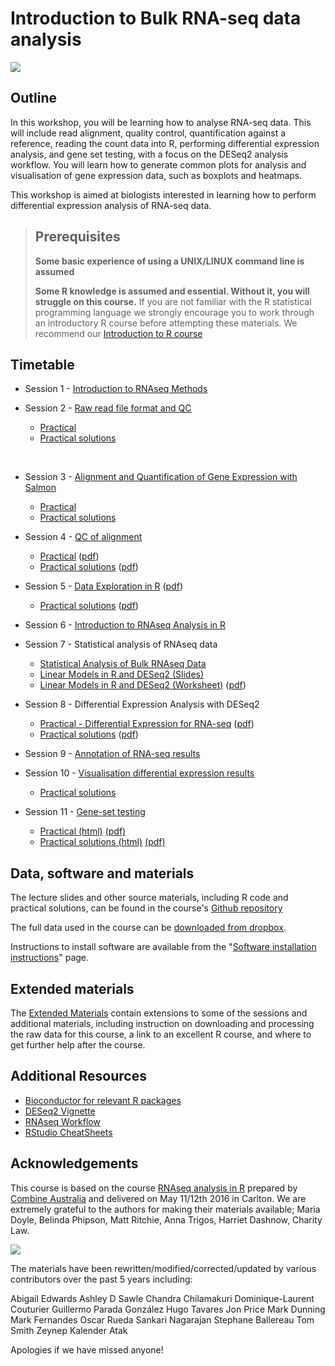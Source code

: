 # Introduction to Bulk RNA-seq data analysis

![](images/CRUK_Cambridge_Institute.png)

## Outline

In this workshop, you will be learning how to analyse RNA-seq data. This will
include read alignment, quality control, quantification against a reference,
reading the count data into R, performing differential expression analysis, and
gene set testing, with a focus on the DESeq2 analysis workflow. You will learn
how to generate common plots for analysis and visualisation of gene expression
data, such as boxplots and heatmaps.

This workshop is aimed at biologists interested in learning how to perform
differential expression analysis of RNA-seq data.

> ## Prerequisites
>
> __**Some basic experience of using a UNIX/LINUX command line is assumed**__
>
> __**Some R knowledge is assumed and essential. Without it, you will struggle on this course.**__
> If you are not familiar with the R statistical programming language we
> strongly encourage you to work through an introductory R course before
> attempting these materials.
> We recommend our [Introduction to R course](https://bioinformatics-core-shared-training.github.io/r-intro/)

## Timetable


* Session 1 - [Introduction to RNAseq Methods](Markdowns/01_Introduction_to_RNAseq_Methods.html)


* Session 2 - [Raw read file format and QC](Markdowns/02_FastQC_introduction.html)  
    - [Practical](Markdowns/02_FastQC_practical.html)  
    - [Practical solutions](Markdowns/02_FastQC_solutions.html)
<br />

* Session 3 - [Alignment and Quantification of Gene Expression with Salmon](Markdowns/03_Quantification_with_Salmon_introduction.html)      
  - [Practical](Markdowns/03_Quantification_with_Salmon_practical.html)  
  - [Practical solutions](Markdowns/03_Quantification_with_Salmon_solutions.html)   


* Session 4 - [QC of alignment](Markdowns/04_Quality_Control_introduction.html)    
  - [Practical](Markdowns/04_Quality_Control_practical.html) ([pdf](Markdowns/04_Quality_Control_practical.pdf))  
  - [Practical solutions](Markdowns/04_Quality_Control_solutions.html) ([pdf](Markdowns/04_Quality_Control_solutions.pdf))   


* Session 5 - [Data Exploration in R](Markdowns/05_Data_Exploration.html) ([pdf](Markdowns/05_Data_Exploration.pdf))      
  - [Practical solutions](Markdowns/05_Data_Exploration_solutions.html) ([pdf](Markdowns/05_Data_Exploration_solutions.pdf))       


* Session 6 - [Introduction to RNAseq Analysis in R](Markdowns/06_Introduction_to_RNAseq_Analysis_in_R.html)  


* Session 7 - Statistical analysis of RNAseq data
  - [Statistical Analysis of Bulk RNAseq Data](additional_scripts_and_materials/RNA-seq_stats.pdf)  
  - [Linear Models in R and DESeq2 (Slides)](additional_scripts_and_materials/Statistical_models_in_R_DESeq2.pdf)    
  - [Linear Models in R and DESeq2 (Worksheet)](Markdowns/07_Linear_Models.html) ([pdf](Markdowns/07_Linear_Models.pdf))     
  

* Session 8 - Differential Expression Analysis with DESeq2
  - [Practical - Differential Expression for RNA-seq](Markdowns/08_DE_analysis_with_DESeq2.html) ([pdf](Markdowns/08_DE_analysis_with_DESeq2.pdf))      
  - [Practical solutions](Markdowns/08_DE_analysis_with_DESeq2_solutions.html) ([pdf](Markdowns/08_DE_analysis_with_DESeq2_solutions.pdf))    


* Session 9 - [Annotation of RNA-seq results](Markdowns/09_Annotation.html)   


* Session 10 - [Visualisation differential expression results](Markdowns/10_Data_Visualisation.html)     
  - [Practical solutions](Markdowns/10_Data_Visualisation_solutions.html)   


* Session 11 - [Gene-set testing](Markdowns/11_Gene_set_testing_introduction.html)
   - [Practical (html)](Markdowns/11_Gene_set_testing.html) [(pdf)](Markdowns/11_Gene_set_testing.pdf)
   - [Practical solutions (html)](Markdowns/11_Gene_set_testing_solutions.html) [(pdf)](Markdowns/11_Gene_set_testing_solutions.pdf)    


## Data, software and materials

The lecture slides and other source materials, including R code and
practical solutions, can be found in the course's [Github
repository](https://github.com/bioinformatics-core-shared-training/Bulk_RNASeq_Course_March23)

The full data used in the course can be [downloaded from dropbox](https://www.dropbox.com/sh/sz44que2vha44xw/AABISE1DdBSS6s_zLoW1vuCGa?st=z95zfjyg&dl=0). 

Instructions to install software are available from the "[Software installation instructions](Bulk_RNAseq_Course_Base/Markdowns/setup.html)" page.

## Extended materials

The [Extended Materials](Extended_index.md) contain extensions to some of the
sessions and additional materials, including instruction on downloading and
processing the raw data for this course, a link to an excellent R course, and
where to get further help after the course.

## Additional Resources

* [Bioconductor for relevant R packages](https://bioconductor.org/)
* [DESeq2 Vignette](https://bioconductor.org/packages/release/bioc/vignettes/DESeq2/inst/doc/DESeq2.html)  
* [RNAseq Workflow](http://master.bioconductor.org/packages/release/workflows/vignettes/rnaseqGene/inst/doc/rnaseqGene.html)  
* [RStudio CheatSheets](https://rstudio.com/resources/cheatsheets/)

## Acknowledgements

This course is based on the course [RNAseq analysis in
R](http://combine-australia.github.io/2016-05-11-RNAseq/) prepared by [Combine
Australia](https://combine.org.au/) and delivered on May 11/12th 2016 in
Carlton. We are extremely grateful to the authors for making their materials
available; Maria Doyle, Belinda Phipson, Matt Ritchie, Anna Trigos, Harriet
Dashnow, Charity Law.

![](Bulk_RNAseq_Course_Base/images/combine_banner_small.png)

The materials have been rewritten/modified/corrected/updated by various
contributors over the past 5 years including:

Abigail Edwards
Ashley D Sawle
Chandra Chilamakuri
Dominique-Laurent Couturier
Guillermo Parada González
Hugo Tavares
Jon Price
Mark Dunning
Mark Fernandes
Oscar Rueda
Sankari Nagarajan
Stephane Ballereau
Tom Smith
Zeynep Kalender Atak

Apologies if we have missed anyone!
